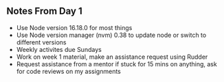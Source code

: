 ## Notes From Day 1

* Use Node version 16.18.0 for most things
* Use Node version manager (nvm) 0.38 to update node or switch to different versions
* Weekly activites due Sundays
* Work on week 1 material, make an assistance request using Rudder
* Request assistance from a mentor if stuck for 15 mins on anything, ask for code reviews on my assignments